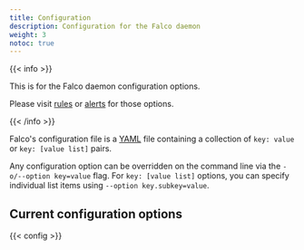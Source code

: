 ```yaml
---
title: Configuration
description: Configuration for the Falco daemon
weight: 3
notoc: true
---
```


{{< info >}}

This is for the Falco daemon configuration options.

Please visit [rules](../rules) or [alerts](../alerts) for those options.

{{< /info >}}


Falco's configuration file is a [YAML](http://www.yaml.org/start.html) file containing a collection of `key: value` or `key: [value list]` pairs.



Any configuration option can be overridden on the command line via the `-o/--option key=value` flag. For `key: [value list]` options, you can specify individual list items using `--option key.subkey=value`.

## Current configuration options


[comment]: <> (@kris-nova: This data is loaded from the YAML file in data/en/config.yaml)
{{< config >}}
